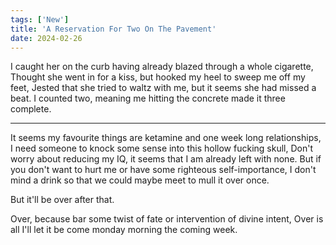 ```yaml
---
tags: ['New']
title: 'A Reservation For Two On The Pavement'
date: 2024-02-26
---
```


I caught her on the curb having already blazed through a whole cigarette,
Thought she went in for a kiss, but hooked my heel to sweep me off my feet,
Jested that she tried to waltz with me, but it seems she had missed a beat.
I counted two, meaning me hitting the concrete made it three complete.

---

It seems my favourite things are ketamine and one week long relationships,
I need someone to knock some sense into this hollow fucking skull,
Don't worry about reducing my IQ, it seems that I am already left with none.
But if you don't want to hurt me or have some righteous self-importance,
I don't mind a drink so that we could maybe meet to mull it over once.

But it'll be over after that.

Over, because bar some twist of fate or intervention of divine intent,
Over is all I'll let it be come monday morning the coming week.
